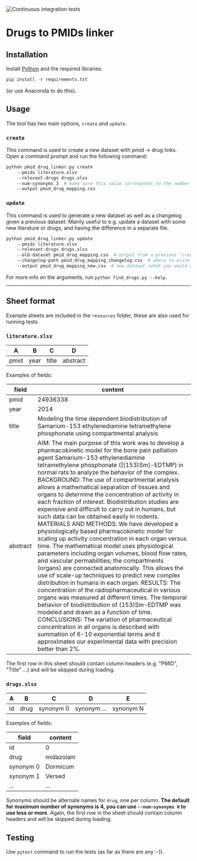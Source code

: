 ![Continuous integration tests](https://github.com/KDercksen/pmid_drug_linker/actions/workflows/ci.yml/badge.svg)

Drugs to PMIDs linker
=====================

## Installation
Install [Python](https://www.python.org) and the required libraries:
```python
pip install -r requirements.txt
```
(or use Anaconda to do this).

## Usage
The tool has two main options, `create` and `update`.

### `create`
This command is used to create a new dataset with pmid -> drug links. Open a
command prompt and run the following command:
```bash
python pmid_drug_linker.py create
    --pmids literature.xlsx
    --relevant-drugs drugs.xlsx
    --num-synonyms 3  # make sure this value corresponds to the number of synonyms in drugs.xlsx
    --output pmid_drug_mapping.csv
```

### `update`
This command is used to generate a new dataset as well as a changelog given a
previous dataset.  Mainly useful to e.g. update a dataset with some new
literature or drugs, and having the difference in a separate file.

```bash
python pmid_drug_linker.py update
    --pmids literature.xlsx
    --relevant-drugs drugs.xlsx
    --old-dataset pmid_drug_mapping.csv  # output from a previous "create" run
    --changelog-path pmid_drug_mapping_changelog.csv  # where to write difference between pmid_drug_mapping.csv and pmid_drug_mapping_new.csv
    --output pmid_drug_mapping_new.csv  # new dataset (what you would get from "create" run)
```

For more info on the arguments, run `python find_drugs.py --help`.

---

## Sheet format
Example sheets are included in the `resources` folder, these are also used for
running tests.

### `literature.xlsx`
| A | B | C | D |
| - | - | - | - |
| pmid | year | title | abstract |

Examples of fields:

| field | content |
| ----- | ------- |
| pmid | 24936338 |
| year | 2014 |
| title | Modeling the time dependent biodistribution of Samarium-153 ethylenediamine tetramethylene phosphonate using compartmental analysis |
| abstract | AIM: The main purpose of this work was to develop a pharmacokinetic model for the bone pain palliation agent Samarium-153 ethylenediamine tetramethylene phosphonate ([(153)Sm]-EDTMP) in normal rats to analyze the behavior of the complex. BACKGROUND: The use of compartmental analysis allows a mathematical separation of tissues and organs to determine the concentration of activity in each fraction of interest. Biodistribution studies are expensive and difficult to carry out in humans, but such data can be obtained easily in rodents. MATERIALS AND METHODS: We have developed a physiologically based pharmacokinetic model for scaling up activity concentration in each organ versus time. The mathematical model uses physiological parameters including organ volumes, blood flow rates, and vascular permabilities; the compartments (organs) are connected anatomically. This allows the use of scale-up techniques to predict new complex distribution in humans in each organ. RESULTS: The concentration of the radiopharmaceutical in various organs was measured at different times. The temporal behavior of biodistribution of (153)Sm-EDTMP was modeled and drawn as a function of time. CONCLUSIONS: The variation of pharmaceutical concentration in all organs is described with summation of 6-10 exponential terms and it approximates our experimental data with precision better than 2%. |

The first row in this sheet should contain column headers (e.g. "PMID", "Title"
...) and will be skipped during loading.

### `drugs.xlsx`
| A | B | C | D | E |
| - | - | - | - | - |
| id | drug | synonym 0 | synonym ... | synonym N |

Examples of fields:

| field | content |
| ----- | ------- |
| id | 0 |
| drug | midazolam |
| synonym 0 | Dormicum |
| synonym 1 | Versed |
| ... | ... |

Synonyms should be alternate names for `drug`, one per column. **The default
for maximum number of synonyms is 4, you can use `--num-synonyms N` to use less
or more**. Again, the first row in the sheet should contain column headers and
will be skipped during loading.


## Testing
Use `pytest` command to run the tests (as far as there are any :-)).
